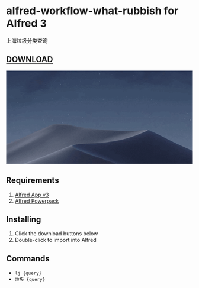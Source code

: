 # alfred-workflow-what-rubbish for Alfred 3 
上海垃圾分类查询

## [DOWNLOAD](https://github.com/liubiantao/alfred-workflow-what-rubbish/blob/master/What%20Rubbish.alfredworkflow)

![demo](demo.gif)

## Requirements
1. [Alfred App v3](http://www.alfredapp.com/#download)
1. [Alfred Powerpack](https://buy.alfredapp.com/)

## Installing
1. Click the download buttons below
2. Double-click to import into Alfred

## Commands
- `lj {query}`
- `垃圾 {query}`

